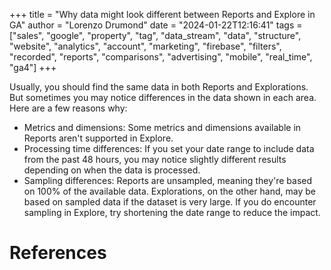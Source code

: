 +++
title = "Why data might look different between Reports and Explore in GA"
author = "Lorenzo Drumond"
date = "2024-01-22T12:16:41"
tags = ["sales",  "google",  "property",  "tag",  "data_stream",  "data",  "structure",  "website",  "analytics",  "account",  "marketing",  "firebase",  "filters",  "recorded",  "reports",  "comparisons",  "advertising",  "mobile",  "real_time",  "ga4"]
+++


Usually, you should find the same data in both Reports and Explorations. But sometimes you may notice differences in the data shown in each area. Here are a few reasons why:

- Metrics and dimensions: Some metrics and dimensions available in Reports aren't supported in Explore.
- Processing time differences: If you set your date range to include data from the past 48 hours, you may notice slightly different results depending on when the data is processed.
- Sampling differences: Reports are unsampled, meaning they're based on 100% of the available data. Explorations, on the other hand, may be based on sampled data if the dataset is very large. If you do encounter sampling in Explore, try shortening the date range to reduce the impact.

# References
